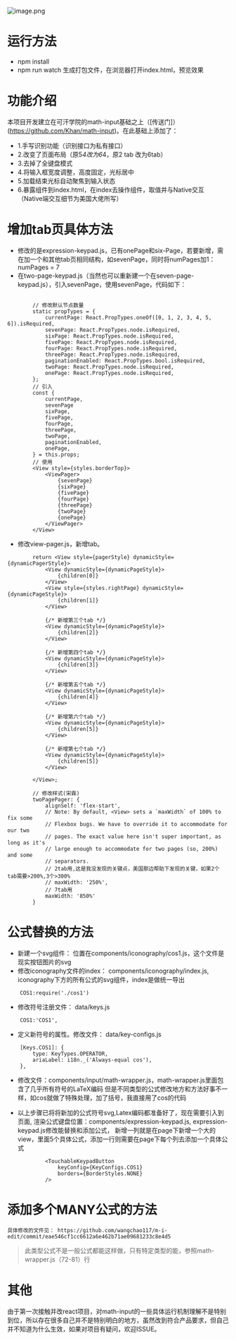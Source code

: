 ![image.png](https://upload-images.jianshu.io/upload_images/4013462-cff05dd93a5f5d1c.png?imageMogr2/auto-orient/strip%7CimageView2/2/w/1240)

# 运行方法
* npm install
* npm run watch
生成打包文件，在浏览器打开index.html，预览效果

# 功能介绍
本项目开发建立在可汗学院的math-input基础之上（[传送门]）(https://github.com/Khan/math-input)。在此基础上添加了：
* 1.手写识别功能（识别接口为私有接口）
* 2.改变了页面布局（原5*4改为6*4，原2 tab 改为6tab）
* 3.去掉了全键盘模式
* 4.将输入框宽度调整，高度固定，光标居中
* 5.加载结束光标自动聚焦到输入状态
* 6.暴露组件到index.html，在index去操作组件，取值并与Native交互（Native端交互细节为美国大佬所写）

# 增加tab页具体方法
* 修改的是expression-keypad.js，已有onePage和six-Page，若要新增，需在加一个和其他tab页相同结构，如sevenPage，同时将numPages加1：numPages = 7
* 在two-page-keypad.js（当然也可以重新建一个在seven-page-keypad.js），引入sevenPage，使用sevenPage，代码如下： 
```
    
        // 修改默认节点数量
        static propTypes = {
            currentPage: React.PropTypes.oneOf([0, 1, 2, 3, 4, 5, 6]).isRequired,
            sevenPage: React.PropTypes.node.isRequired,
            sixPage: React.PropTypes.node.isRequired,
            fivePage: React.PropTypes.node.isRequired,
            fourPage: React.PropTypes.node.isRequired,
            threePage: React.PropTypes.node.isRequired,
            paginationEnabled: React.PropTypes.bool.isRequired,
            twoPage: React.PropTypes.node.isRequired,
            onePage: React.PropTypes.node.isRequired,
        };
        // 引入
        const {
            currentPage,
            sevenPage
            sixPage,
            fivePage,
            fourPage,
            threePage,
            twoPage,
            paginationEnabled,
            onePage,
        } = this.props;
        // 使用
        <View style={styles.borderTop}>
            <ViewPager>
                {sevenPage}
                {sixPage}
                {fivePage}
                {fourPage}
                {threePage}
                {twoPage}
                {onePage}
            </ViewPager>
        </View>
```

* 修改view-pager.js，新增tab。
```
        return <View style={pagerStyle} dynamicStyle={dynamicPagerStyle}>
            <View dynamicStyle={dynamicPageStyle}>
                {children[0]}
            </View>
            <View style={styles.rightPage} dynamicStyle={dynamicPageStyle}>
                {children[1]}
            </View>
            
            {/* 新增第三个tab */}
            <View dynamicStyle={dynamicPageStyle}>
                {children[2]}
            </View>

            {/* 新增第四个tab */}
            <View dynamicStyle={dynamicPageStyle}>
                {children[3]}
            </View>
            
            {/* 新增第五个tab */}
            <View dynamicStyle={dynamicPageStyle}>
                {children[4]}
            </View>

            {/* 新增第六个tab */}
            <View dynamicStyle={dynamicPageStyle}>
                {children[5]}
            </View>

            {/* 新增第七个tab */}
            <View dynamicStyle={dynamicPageStyle}>
                {children[5]}
            </View>

        </View>;

        // 修改样式(宋霖)
        twoPagePager: {
            alignSelf: 'flex-start',
            // Note: By default, <View> sets a `maxWidth` of 100% to fix some
            // Flexbox bugs. We have to override it to accommodate for our two
            // pages. The exact value here isn't super important, as long as it's
            // large enough to accommodate for two pages (so, 200%) and some
            // separators.
            // 2tab用,这是我没发现的关键点，美国那边帮助下发现的关键，如果2个tab需要>200%,3个>300%
            // maxWidth: '250%',
            // 7tab用
            maxWidth: '850%'
        }
```

# 公式替换的方法
* 新建一个svg组件： 位置在components/iconography/cos1.js，这个文件是现实按钮图片的svg
* 修改iconography文件的index： components/iconography/index.js, iconography下方的所有公式的svg组件，index是做统一导出
```
    COS1:require('./cos1')
```
* 修改符号注册文件： data/keys.js
```
    COS1:'COS1',
```
* 定义新符号的属性。修改文件： data/key-configs.js
```
    [Keys.COS1]: {
        type: KeyTypes.OPERATOR,
        ariaLabel: i18n._('Always-equal cos'),
    },
```
*  修改文件：components/input/math-wrapper.js，math-wrapper.js里面包含了几乎所有符号的LaTeX编码
    但是不同类型的公式修改地方和方法好事不一样，如cos就做了特殊处理，加了括号，我直接用了cos的代码

* 以上步骤已将将新加的公式符号svg,Latex编码都准备好了，现在需要引入到页面, 
    渲染公式键盘位置：components/expression-keypad.js, expression-keypad.js修改能替换和添加公式，
    新增一列就是在page下新增一个大的view，里面5个具体公式，添加一行则需要在page下每个列去添加一个具体公式
```
            <TouchableKeypadButton
                keyConfig={KeyConfigs.COS1}
                borders={BorderStyles.NONE}
            />
```

# 添加多个MANY公式的方法
    具体修改的文件见： https://github.com/wangchao117/m-i-edit/commit/eae546cf1cc6612a6e462b71ae09681233c8e4d5
> 此类型公式不是一般公式都能这样做，只有特定类型的能，参照math-wrapper.js（72-81）行

# 其他
由于第一次接触并改react项目，对math-input的一些具体运行机制理解不是特别到位，所以存在很多自己并不是特别明白的地方，虽然改到符合产品要求，但自己并不知道为什么生效，如果对项目有疑问，欢迎ISSUE。
